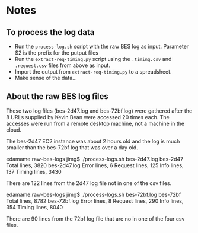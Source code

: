 
# Notes

## To process the log data

* Run the `process-log.sh` script with the raw BES log as input. Parameter $2 is the prefix for the putput files
* Run the `extract-req-timing.py` script using the `.timing.csv` and `.request.csv` files from above as input.
* Import the output from `extract-req-timing.py` to a spreadsheet.
* Make sense of the data...

## About the raw BES log files

These two log files (bes-2d47.log and bes-72bf.log) were gathered after 
the 8 URLs supplied by Kevin Bean were accessed 20 times each. The 
accesses were run from a remote desktop machine, not a machine in the cloud. 

The bes-2d47 EC2 instance was about 2 hours old and the log is much
smaller than the bes-72bf log that was over a day old.

edamame:raw-bes-logs jimg$ ./process-logs.sh bes-2d47.log bes-2d47
Total lines,     3820 bes-2d47.log
Error lines,        6
Request lines,      125
Info lines,      137
Timing lines,     3430

There are 122 lines from the 2d47 log file not in one of the csv
files. 

edamame:raw-bes-logs jimg$ ./process-logs.sh bes-72bf.log bes-72bf
Total lines,     8782 bes-72bf.log
Error lines,        8
Request lines,      290
Info lines,      354
Timing lines,     8040

There are 90 lines from the 72bf log file that are no in one of the
four csv files.
